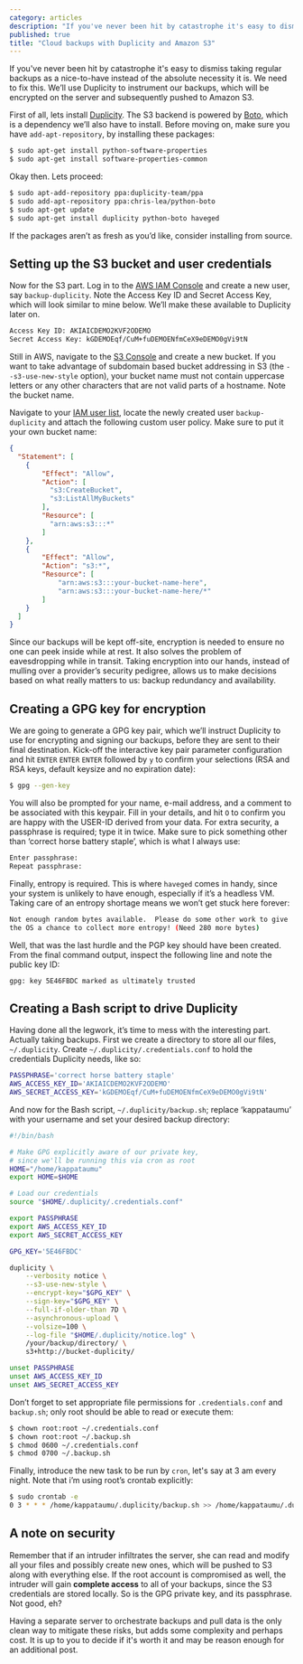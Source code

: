 ```yaml
---
category: articles
description: "If you've never been hit by catastrophe it's easy to dismiss taking regular backups as a nice-to-have instead of the absolute necessity it is. We need to fix this. We’ll use Duplicity to instrument our backups, which will be encrypted on the server and subsequently pushed to Amazon S3."
published: true
title: "Cloud backups with Duplicity and Amazon S3"
---
```


If you've never been hit by catastrophe it's easy to dismiss taking regular backups as a nice-to-have instead of the absolute necessity it is. We need to fix this. We’ll use Duplicity to instrument our backups, which will be encrypted on the server and subsequently pushed to Amazon S3.

First of all, lets install [Duplicity](http://duplicity.nongnu.org/). The S3 backend is powered by [Boto](https://github.com/boto/boto), which is a dependency we’ll also have to install. Before moving on, make sure you have `add-apt-repository`, by installing these packages:

```bash
$ sudo apt-get install python-software-properties
$ sudo apt-get install software-properties-common
```

Okay then. Lets proceed:

```bash
$ sudo apt-add-repository ppa:duplicity-team/ppa
$ sudo add-apt-repository ppa:chris-lea/python-boto
$ sudo apt-get update
$ sudo apt-get install duplicity python-boto haveged
```

If the packages aren’t as fresh as you’d like, consider installing from source.

## Setting up the S3 bucket and user credentials

Now for the S3 part. Log in to the [AWS IAM Console](https://console.aws.amazon.com/iam/home) and create a new user, say `backup-duplicity`. Note the Access Key ID and Secret Access Key, which will look similar to mine below. We’ll make these available to Duplicity later on.

```bash
Access Key ID: AKIAICDEMO2KVF2ODEMO
Secret Access Key: kGDEMOEqf/CuM+fuDEMOENfmCeX9eDEMO0gVi9tN
```

Still in AWS, navigate to the [S3 Console](https://console.aws.amazon.com/s3/) and create a new bucket. If you want to take advantage of subdomain based bucket addressing in S3 (the `--s3-use-new-style` option), your bucket name must not contain uppercase letters or any other characters that are not valid parts of a hostname. Note the bucket name.

Navigate to your [IAM user list](https://console.aws.amazon.com/iam/home#users), locate the newly created user `backup-duplicity` and attach the following custom user policy. Make sure to put it your own bucket name:

```json
{
  "Statement": [
    {
        "Effect": "Allow",
        "Action": [
          "s3:CreateBucket",
          "s3:ListAllMyBuckets"
        ],
        "Resource": [
          "arn:aws:s3:::*"
        ]
    },
    {
        "Effect": "Allow",
        "Action": "s3:*",
        "Resource": [
            "arn:aws:s3:::your-bucket-name-here",
            "arn:aws:s3:::your-bucket-name-here/*"
        ]
    }
  ]
}
```

Since our backups will be kept off-site, encryption is needed to ensure no one can peek inside while at rest. It also solves the problem of eavesdropping while in transit. Taking encryption into our hands, instead of mulling over a provider’s security pedigree, allows us to make decisions based on what really matters to us: backup redundancy and availability.



## Creating a GPG key for encryption

We are going to generate a GPG key pair, which we’ll instruct Duplicity to use for encrypting and signing our backups, before they are sent to their final destination. Kick-off the interactive key pair parameter configuration and hit `ENTER` `ENTER` `ENTER` followed by `y` to confirm your selections (RSA and RSA keys, default keysize and no expiration date):

```bash
$ gpg --gen-key
```

You will also be prompted for your name, e-mail address, and a comment to be associated with this keypair. Fill in your details, and hit `O` to confirm you are happy with the USER-ID derived from your data. For extra security, a passphrase is required; type it in twice. Make sure to pick something other than ‘correct horse battery staple’, which is what I always use:

```bash
Enter passphrase:
Repeat passphrase:
```

Finally, entropy is required. This is where `haveged` comes in handy, since your system is unlikely to have enough, especially if it’s a headless VM. Taking care of an entropy shortage means we won’t get stuck here forever:

```bash
Not enough random bytes available.  Please do some other work to give
the OS a chance to collect more entropy! (Need 280 more bytes)
```

Well, that was the last hurdle and the PGP key should have been created. From the final command output, inspect the following line and note the public key ID:

```
gpg: key 5E46FBDC marked as ultimately trusted
```

## Creating a Bash script to drive Duplicity

Having done all the legwork, it’s time to mess with the interesting part. Actually taking backups. First we create a directory to store all our files, `~/.duplicity`. Create `~/.duplicity/.credentials.conf` to hold the credentials Duplicity needs, like so:

```bash
PASSPHRASE='correct horse battery staple'
AWS_ACCESS_KEY_ID='AKIAICDEMO2KVF2ODEMO'
AWS_SECRET_ACCESS_KEY='kGDEMOEqf/CuM+fuDEMOENfmCeX9eDEMO0gVi9tN'
```

And now for the Bash script, `~/.duplicity/backup.sh`; replace ‘kappataumu’ with your username and set your desired backup directory:

```bash
#!/bin/bash

# Make GPG explicitly aware of our private key,
# since we'll be running this via cron as root
HOME="/home/kappataumu"
export HOME=$HOME

# Load our credentials
source "$HOME/.duplicity/.credentials.conf"

export PASSPHRASE
export AWS_ACCESS_KEY_ID
export AWS_SECRET_ACCESS_KEY

GPG_KEY='5E46FBDC'

duplicity \
    --verbosity notice \
    --s3-use-new-style \
    --encrypt-key="$GPG_KEY" \
    --sign-key="$GPG_KEY" \
    --full-if-older-than 7D \
    --asynchronous-upload \
    --volsize=100 \
    --log-file "$HOME/.duplicity/notice.log" \
    /your/backup/directory/ \
    s3+http://bucket-duplicity/

unset PASSPHRASE
unset AWS_ACCESS_KEY_ID
unset AWS_SECRET_ACCESS_KEY
```

Don’t forget to set appropriate file permissions for `.credentials.conf` and `backup.sh`; only root should be able to read or execute them:

```bash
$ chown root:root ~/.credentials.conf
$ chown root:root ~/.backup.sh
$ chmod 0600 ~/.credentials.conf
$ chmod 0700 ~/.backup.sh
```

Finally, introduce the new task to be run by `cron`, let's say at 3 am every night. Note that i’m using root’s crontab explicitly:

```bash
$ sudo crontab -e
0 3 * * * /home/kappataumu/.duplicity/backup.sh >> /home/kappataumu/.duplicity/cron.log 2>&1
```



## A note on security

Remember that if an intruder infiltrates the server, she can read and modify all your files and possibly create new ones, which will be pushed to S3 along with everything else. If the root account is compromised as well, the intruder will gain **complete access** to all of your backups, since the S3 credentials are stored locally. So is the GPG private key, and its passphrase. Not good, eh?

Having a separate server to orchestrate backups and pull data is the only clean way to mitigate these risks, but adds some complexity and perhaps cost. It is up to you to decide if it's worth it and may be reason enough for an additional post.
